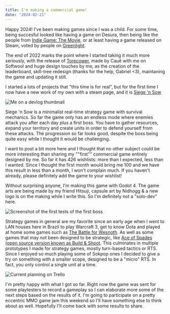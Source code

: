```yaml
---
title: I'm making a commercial game!
date: "2024-02-21"
---
```


Happy 2024!
I've been making games since I was a child. For some time, being succesful looked like having a game on Desura, then being like the people from [Indie Game: The Movie](https://store.steampowered.com/app/207080/Indie_Game_The_Movie/), or at least having a game released on Steam, voted by people on [Greenlight](https://steamcommunity.com/greenlight/).

The end of 2022 marks the point where I started taking it much more seriously, with the release of [Torecower](https://store.steampowered.com/app/2210670/Torecower/), made by Cauê with me on Softwool and huge design touches by me, as the creation of the leaderboard, skill-tree redesign (thanks for the help, Gabriel <3), maintaning the game and updating it still.

I started a lots of projects that "this time is for real", but for the first time I now have a new work of my own with a steam page, and it is [Siege 'n Sow](https://store.steampowered.com/app/2773700/Siege_n_Sow/)

![Me on a devlog thumbnail](https://github.com/coelhucas/coelhucas.github.io/assets/28108272/a870f761-edff-4ab8-9165-4077d5f721ee)

Siege 'n Sow is a minimalist real-time strategy game with survival mechanics. So far the game only has an endless mode where enemies attack you after each day plus a first boss. You have to gather resources, expand your territory and create units in order to defend yourself from these attacks. The progression so far looks good, despite the boss being quite easy while I thought it would be challenging.

I want to post a bit more here and I thought that no other subject could be more interesting than sharing my ""first"" commercial game entirely designed by me. So far it has 426 wishlists: more than I expected, less than I wanted. Since I thought the first month would bring me 100 and we have this result in less than a month, I won't complain much. If you haven't already, please definitely add the game to your wishlist!

Without surprising anyone, I'm making this game with Godot 4. The game arts are being made by my friend Hitsuji, capsule art by Nidhogg & a new logo is on the making while I write this. So I'm definitely not a "solo-dev" here.

![Screenshot of the first tests of the first boss](https://github.com/coelhucas/coelhucas.github.io/assets/28108272/42920e76-0299-4da2-a07e-8ec70b99dc00)

Strategy games in general are my favorite since an early age when I went to LAN houses here in Brazil to play Warcraft 3, get to know Dota and played at home some games such as [The Battle for Wesnoth](https://www.wesnoth.org/). As well as some games that may not been designed to be strategic, like [Ace of Spades (open source version known as Build & Shoot](https://www.buildandshoot.com/). This culminates in multiple prototypes I made for strategy games, mostly turn-based tactics or RTS. Since I enjoyed so much playing some of Sokpop ones I decided to give a try on something with a smaller scope, designed to be a "micro" RTS. In fact, you only control a single unit at a time.

![Current planning on Trello](https://github.com/coelhucas/coelhucas.github.io/assets/28108272/efc864e1-9df6-4a1b-8567-caa85bebbe26)

I'm pretty happy with what I got so far. Right now the game was sent for some playtesters to record a gameplay so I can elaborate more some of the next steps based on the results of it. I'm going to participate on a pretty eccentric MMO game jam this weekend so I'll have something else to think about as well. Hopefully I'll come back with some results to share.

